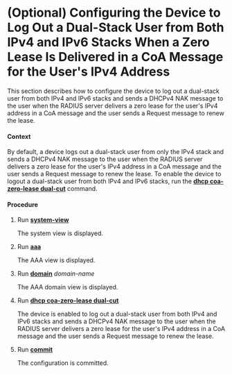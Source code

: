 (Optional) Configuring the Device to Log Out a Dual-Stack User from Both IPv4 and IPv6 Stacks When a Zero Lease Is Delivered in a CoA Message for the User's IPv4 Address
=========================================================================================================================================================================

This section describes how to configure the device to log
out a dual-stack user from both IPv4 and IPv6 stacks and sends a DHCPv4
NAK message to the user when the RADIUS server delivers a zero lease
for the user's IPv4 address in a CoA message and the user sends a
Request message to renew the lease.

#### Context

By default, a device logs out a dual-stack user from only
the IPv4 stack and sends a DHCPv4 NAK message to the user when the
RADIUS server delivers a zero lease for the user's IPv4 address in
a CoA message and the user sends a Request message to renew the lease.
To enable the device to logout a dual-stack user from both IPv4 and
IPv6 stacks, run the [**dhcp coa-zero-lease dual-cut**](cmdqueryname=dhcp+coa-zero-lease+dual-cut) command.


#### Procedure

1. Run [**system-view**](cmdqueryname=system-view)
   
   
   
   The system view is displayed.
2. Run [**aaa**](cmdqueryname=aaa)
   
   
   
   The AAA view is displayed.
3. Run [**domain**](cmdqueryname=domain) *domain-name*
   
   
   
   The AAA domain view is displayed.
4. Run [**dhcp coa-zero-lease dual-cut**](cmdqueryname=dhcp+coa-zero-lease+dual-cut)
   
   
   
   The device is enabled to log out a dual-stack user from both
   IPv4 and IPv6 stacks and sends a DHCPv4 NAK message to the user when
   the RADIUS server delivers a zero lease for the user's IPv4 address
   in a CoA message and the user sends a Request message to renew the
   lease.
5. Run [**commit**](cmdqueryname=commit)
   
   
   
   The configuration is committed.